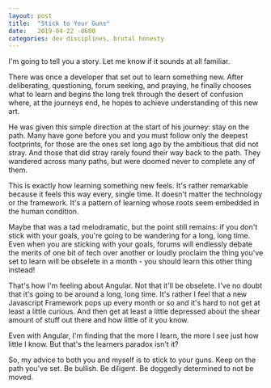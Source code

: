 ```yaml
---
layout: post
title:  "Stick to Your Guns"
date:   2019-04-22 -0600
categories: dev disciplines, brutal honesty
---
```


I'm going to tell you a story. Let me know if it sounds at all familiar.

There was once a developer that set out to learn something new. After deliberating, questioning, forum seeking, and praying, he finally chooses what to learn and begins the long trek through the desert of confusion where, at the journeys end, he hopes to achieve understanding of this new art.

He was given this simple direction at the start of his journey: stay on the path. Many have gone before you and you must follow only the deepest footprints, for those are the ones set long ago by the ambitious that did not stray. And those that did stray rarely found their way back to the path. They wandered across many paths, but were doomed never to complete any of them.

This is exactly how learning something new feels. It's rather remarkable because it feels this way every, single time. It doesn't matter the technology or the framework. It's a pattern of learning whose roots seem embedded in the human condition. 

Maybe that was a tad melodramatic, but the point still remains: if you don't stick with your goals, you're going to be wandering for a long, long time. Even when you are sticking with your goals, forums will endlessly debate the merits of one bit of tech over another or loudly proclaim the thing you've set to learn will be obselete in a month - you should learn this other thing instead!

That's how I'm feeling about Angular. Not that it'll be obselete. I've no doubt that it's going to be around a long, long time. It's rather I feel that a new Javascript Framework pops up every month or so and it's hard to not get at least a little curious. And then get at least a little depressed about the shear amount of stuff out there and how little of it you know. 

Even with Angular, I'm finding that the more I learn, the more I see just how little I know. But that's the learners paradox isn't it?

So, my advice to both you and myself is to stick to your guns. Keep on the path you've set. Be bullish. Be diligent. Be doggedly determined to not be moved. 

